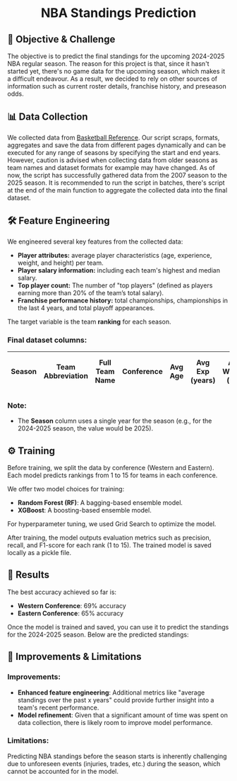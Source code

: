 <div align="center">
  <h1>NBA Standings Prediction</h1>
</div>


## 🎯  Objective & Challenge
The objective is to predict the final standings for the upcoming 2024-2025 NBA regular season. The reason for this project is that,  since it hasn't started yet, there's no game data for the upcoming season, which makes it a difficult endeavour. As a result, we decided to rely on other sources of information such as current roster details, franchise history, and preseason odds.

## 📊 Data Collection
We collected data from [Basketball Reference](https://www.basketball-reference.com/). Our script scraps, formats, aggregates and save the data from different pages dynamically and can be executed for any range of seasons by specifying the start and end years. However, caution is advised when collecting data from older seasons as team names and dataset formats for example may have changed. As of now, the script has successfully gathered data from the 2007 season to the 2025 season. It is recommended to run the script in batches, there's script at the end of the main function to aggregate the collected data into the final dataset.

## 🛠️ Feature Engineering
We engineered several key features from the collected data:

- **Player attributes:** average player characteristics (age, experience, weight, and height) per team.
- **Player salary information:** including each team's highest and median salary.
- **Top player count:** The number of "top players" (defined as players earning more than 20% of the team’s total salary).
- **Franchise performance history:** total championships, championships in the last 4 years, and total playoff appearances.

The target variable is the team **ranking** for each season.

### Final dataset columns:

| **Season**  | **Team Abbreviation** | **Full Team Name** | **Conference** | **Avg Age** | **Avg Exp (years)** | **Avg Weight (lbs)** | **Avg Height (inches)** | **Preseason Odds** | **Highest Salary ($M)** | **Median Salary ($M)**  | **Nb of Top Players** |  **Nb of Non-Top Players** | **Total Championships** |  **Championships (Last 4 Years)** | **Total Playoff Appearances** |  **Ranking [TARGET]** |  
|-------------|-----------------------|--------------------|----------------|-------------|---------------------|----------------------|-------------------------|--------------------|----------------------|-------------------------|-----------------------|---------------------------|--------------------------|-----------------------------|-------------------------|--------------------|

### Note: 
- The **Season** column uses a single year for the season (e.g., for the 2024-2025 season, the value would be 2025).

## ⚙️ Training
Before training, we split the data by conference (Western and Eastern). Each model predicts rankings from 1 to 15 for teams in each conference.

We offer two model choices for training:
- **Random Forest (RF)**: A bagging-based ensemble model.
- **XGBoost**: A boosting-based ensemble model.

For hyperparameter tuning, we used Grid Search to optimize the model. 

After training, the model outputs evaluation metrics such as precision, recall, and F1-score for each rank (1 to 15). The trained model is saved locally as a pickle file.

## 🚀 Results
The best accuracy achieved so far is:
- **Western Conference**: 69% accuracy
- **Eastern Conference**: 65% accuracy

Once the model is trained and saved, you can use it to predict the standings for the 2024-2025 season. Below are the predicted standings:

## 🔧 Improvements & Limitations

### Improvements:
- **Enhanced feature engineering**: Additional metrics like "average standings over the past x years" could provide further insight into a team's recent performance.
- **Model refinement**: Given that a significant amount of time was spent on data collection, there is likely room to improve model performance.

### Limitations:
Predicting NBA standings before the season starts is inherently challenging due to unforeseen events (injuries, trades, etc.) during the season, which cannot be accounted for in the model.
